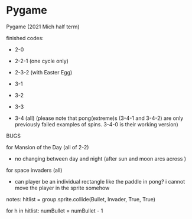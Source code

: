 # Pygame
Pygame (2021 Mich half term)

finished codes:
- 2-0
- 2-2-1 (one cycle only)
- 2-3-2 (with Easter Egg)

- 3-1
- 3-2
- 3-3
- 3-4 (all) (please note that pong(extreme)s (3-4-1 and 3-4-2) are only previously failed examples of spins. 3-4-0 is their working version)



BUGS

for Mansion of the Day (all of 2-2)
- no changing between day and night (after sun and moon arcs across )



for space invaders (all)
- can player be an individual rectangle like the paddle in pong? i cannot move the player in the sprite somehow







notes:
hitlist = group.sprite.collide(Bullet, Invader, True, True)

for h in hitlist:
    numBullet = numBullet - 1